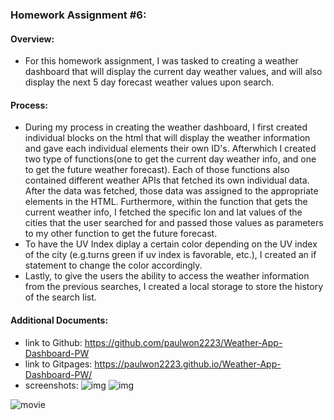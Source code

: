 ### Homework Assignment #6:

#### Overview:
- For this homework assignment, I was tasked to creating a weather dashboard that will display the current day weather values, and will also display the next 5 day forecast weather values upon search.

#### Process:
- During my process in creating the weather dashboard, I first created individual blocks on the html that will display the weather information and gave each individual elements their own ID's. Afterwhich I created two type of functions(one to get the current day weather info, and one to get the future weather forecast). Each of those functions also contained different weather APIs that fetched its own individual data. After the data was fetched, those data was assigned to the appropriate elements in the HTML. Furthermore, within the function that gets the current weather info, I fetched the specific lon and lat values of the cities that the user searched for and passed those values as parameters to my other function to get the future forecast.
- To have the UV Index diplay a certain color depending on the UV index of the city (e.g.turns green if uv index is favorable, etc.), I created an if statement to change the color accordingly.
- Lastly, to give the users the ability to access the weather information from the previous searches, I created a local storage to store the history of the search list. 

#### Additional Documents:
- link to Github: https://github.com/paulwon2223/Weather-App-Dashboard-PW
- link to Gitpages: https://paulwon2223.github.io/Weather-App-Dashboard-PW/
- screenshots: 
![img](./img/ss1.png)
![img](./img/ss2.png)

![movie](https://gfycat.com/glitteringessentialhummingbird)
